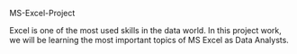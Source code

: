 MS-Excel-Project

Excel is one of the most used skills in the data world. 
In this project work, we will be learning the most important topics of MS Excel as Data Analysts.
